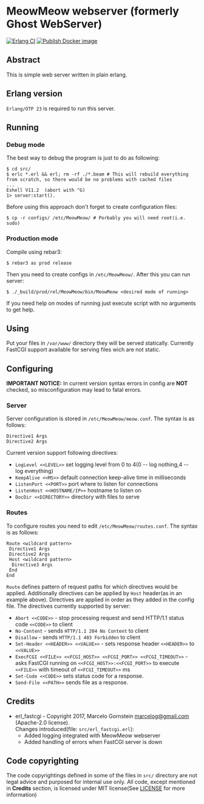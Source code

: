 # MeowMeow webserver (formerly Ghost WebServer)
[![Erlang CI](https://github.com/Andrewerr/MeowMeow/actions/workflows/erlang.yml/badge.svg)](https://github.com/Andrewerr/MeowMeow/actions/workflows/erlang.yml)
[![Publish Docker image](https://github.com/Andrewerr/MeowMeow/actions/workflows/docker.yml/badge.svg)](https://github.com/Andrewerr/MeowMeow/actions/workflows/docker.yml)
## Abstract
This is simple web server written in plain erlang.
## Erlang version
`Erlang/OTP 23` is required to run this server.
## Running
### Debug mode
The best way to debug the program is just to do as following:
```
$ cd src/
$ erlc *.erl && erl; rm -rf ./*.beam # This will rebuild everything from scratch, so there would be no problems with cached files
...
Eshell V11.2  (abort with ^G)
1> server:start().
```
Before using this approach don't forget to create configuration files:
```
$ cp -r configs/ /etc/MeowMeow/ # Porbably you will need root(i.e. sudo)
```
### Production mode 
Compile using rebar3:
```
$ rebar3 as prod release
```
Then you need to create configs in `/etc/MeowMeow/`. After this you can run server:
```
$ ./_build/prod/rel/MeowMeow/bin/MeowMeow <desired mode of running>
```
If you need help on modes of running just execute script with no arguments to get help. 

## Using
Put your files in `/var/www/` directory they will be served statically. Currently FastCGI support available for serving files wich are not static.
## Configuring

**IMPORTANT NOTICE:** In current version syntax errors in config are **NOT** checked, so misconfiguration may lead to fatal errors.

### Server
Server configuration is stored in `/etc/MeowMeow/meow.conf`. The syntax is as follows:
```
Directive1 Args
Directive2 Args
```
Current version support following directives:
* `LogLevel <<LEVEL>>` set logging level from 0 to 4(0 -- log nothing,4 -- log everything)
* `KeepAlive <<MS>>` default connection keep-alive time in milliseconds
* `ListenPort <<PORT>>` port where to listen for connections
* `ListenHost <<HOSTNAME/IP>>` hostname to listen on
* `DocDir <<DIRECTORY>>` directory with files to serve  
### Routes
To configure routes you need to edit `/etc/MeowMeow/routes.conf`. The syntax is as follows:
```
Route <wildcard pattern> 
 Directive1 Args 
 Directive2 Args
 Host <wildcard pattern>
  Directive3 Args
 End
End
```
`Route` defines pattern of request paths for which directives would be applied. Additionally directives can be applied by `Host` header(as in an example above). Directives are applied in order as they added in the config file.
The directives currently supported by server:
* `Abort <<CODE>>` - stop processing request and send HTTP/1.1 status code `<<CODE>>` to client
* `No-Content` - sends `HTTP/1.1 204 No Content` to client
* `Disallow` - sends `HTTP/1.1 403 Forbidden` to client
* `Set-Header <<HEADER>> <<VALUE>>` - sets response header `<<HEADER>>` to `<<VALUE>>`
* `ExecFCGI <<FILE>> <<FCGI_HOST>> <<FCGI_PORT>> <<FCGI_TIMEOUT>>` - asks FastCGI running on `<<FCGI_HOST>>:<<FCGI_PORT>>` to execute `<<FILE>>` with timeout of `<<FCGI_TIMEOUT>>` ms
* `Set-Code <<CODE>>` sets status code for a response.
* `Send-File <<PATH>>` sends file as a response.
## Credits 
* erl_fastcgi - Copyright 2017, Marcelo Gornstein <marcelog@gmail.com> (Apache-2.0 license).<br> Changes introduced(file: `src/erl_fastcgi.erl`):
  * Added logging integrated with MeowMeow webserver
  * Added handling of errors when FastCGI server is down
## Code copyrighting
The code copyrightings defined in some of the files in `src/` directory are not legal advice and purposed for internal use only. 
All code, except mentioned in **Credits** section, is licensed under MIT license(See [LICENSE](LICENSE) for more information)

